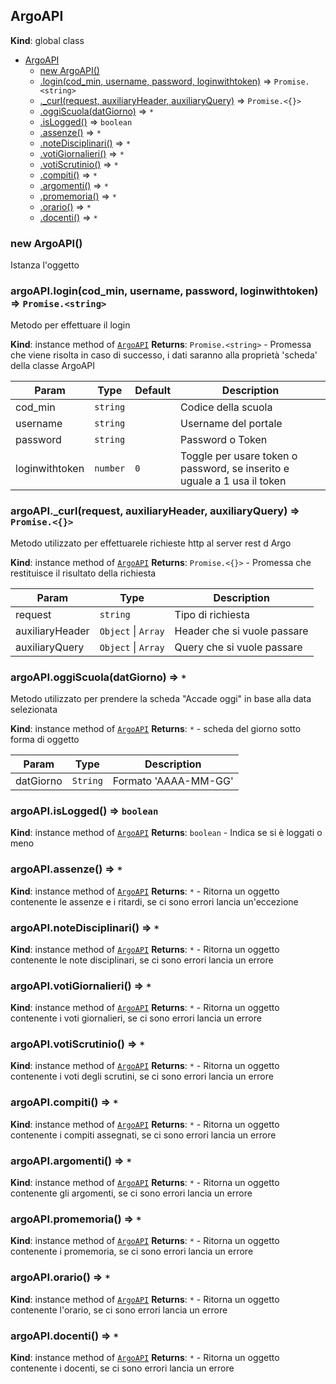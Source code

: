 <a name="ArgoAPI"></a>

## ArgoAPI
**Kind**: global class

* [ArgoAPI](#ArgoAPI)
    * [new ArgoAPI()](#new_ArgoAPI_new)
    * [.login(cod_min, username, password, loginwithtoken)](#ArgoAPI+login) ⇒ <code>Promise.&lt;string&gt;</code>
    * [._curl(request, auxiliaryHeader, auxiliaryQuery)](#ArgoAPI+_curl) ⇒ <code>Promise.&lt;{}&gt;</code>
    * [.oggiScuola(datGiorno)](#ArgoAPI+oggiScuola) ⇒ <code>\*</code>
    * [.isLogged()](#ArgoAPI+isLogged) ⇒ <code>boolean</code>
    * [.assenze()](#ArgoAPI+assenze) ⇒ <code>\*</code>
    * [.noteDisciplinari()](#ArgoAPI+noteDisciplinari) ⇒ <code>\*</code>
    * [.votiGiornalieri()](#ArgoAPI+votiGiornalieri) ⇒ <code>\*</code>
    * [.votiScrutinio()](#ArgoAPI+votiScrutinio) ⇒ <code>\*</code>
    * [.compiti()](#ArgoAPI+compiti) ⇒ <code>\*</code>
    * [.argomenti()](#ArgoAPI+argomenti) ⇒ <code>\*</code>
    * [.promemoria()](#ArgoAPI+promemoria) ⇒ <code>\*</code>
    * [.orario()](#ArgoAPI+orario) ⇒ <code>\*</code>
    * [.docenti()](#ArgoAPI+docenti) ⇒ <code>\*</code>

<a name="new_ArgoAPI_new"></a>

### new ArgoAPI()
Istanza l'oggetto

<a name="ArgoAPI+login"></a>

### argoAPI.login(cod_min, username, password, loginwithtoken) ⇒ <code>Promise.&lt;string&gt;</code>
Metodo per effettuare il login

**Kind**: instance method of [<code>ArgoAPI</code>](#ArgoAPI)
**Returns**: <code>Promise.&lt;string&gt;</code> - Promessa che viene risolta in caso di successo, i dati saranno alla proprietà 'scheda' della classe ArgoAPI

| Param | Type | Default | Description |
| --- | --- | --- | --- |
| cod_min | <code>string</code> |  | Codice della scuola |
| username | <code>string</code> |  | Username del portale |
| password | <code>string</code> |  | Password o Token |
| loginwithtoken | <code>number</code> | <code>0</code> | Toggle per usare token o password, se inserito e uguale a 1 usa il token |

<a name="ArgoAPI+_curl"></a>

### argoAPI.\_curl(request, auxiliaryHeader, auxiliaryQuery) ⇒ <code>Promise.&lt;{}&gt;</code>
Metodo utilizzato per effettuarele richieste http al server rest d Argo

**Kind**: instance method of [<code>ArgoAPI</code>](#ArgoAPI)
**Returns**: <code>Promise.&lt;{}&gt;</code> - Promessa che restituisce il risultato della richiesta

| Param | Type | Description |
| --- | --- | --- |
| request | <code>string</code> | Tipo di richiesta |
| auxiliaryHeader | <code>Object</code> \| <code>Array</code> | Header che si vuole passare |
| auxiliaryQuery | <code>Object</code> \| <code>Array</code> | Query che si vuole passare |

<a name="ArgoAPI+oggiScuola"></a>

### argoAPI.oggiScuola(datGiorno) ⇒ <code>\*</code>
Metodo utilizzato per prendere la scheda "Accade oggi" in base alla data selezionata

**Kind**: instance method of [<code>ArgoAPI</code>](#ArgoAPI)
**Returns**: <code>\*</code> - scheda del giorno sotto forma di oggetto

| Param | Type | Description |
| --- | --- | --- |
| datGiorno | <code>String</code> | Formato 'AAAA-MM-GG' |

<a name="ArgoAPI+isLogged"></a>

### argoAPI.isLogged() ⇒ <code>boolean</code>
**Kind**: instance method of [<code>ArgoAPI</code>](#ArgoAPI)
**Returns**: <code>boolean</code> - Indica se si è loggati o meno
<a name="ArgoAPI+assenze"></a>

### argoAPI.assenze() ⇒ <code>\*</code>
**Kind**: instance method of [<code>ArgoAPI</code>](#ArgoAPI)
**Returns**: <code>\*</code> - Ritorna un oggetto contenente le assenze e i ritardi, se ci sono errori lancia un'eccezione
<a name="ArgoAPI+noteDisciplinari"></a>

### argoAPI.noteDisciplinari() ⇒ <code>\*</code>
**Kind**: instance method of [<code>ArgoAPI</code>](#ArgoAPI)
**Returns**: <code>\*</code> - Ritorna un oggetto contenente le note disciplinari, se ci sono errori lancia un errore
<a name="ArgoAPI+votiGiornalieri"></a>

### argoAPI.votiGiornalieri() ⇒ <code>\*</code>
**Kind**: instance method of [<code>ArgoAPI</code>](#ArgoAPI)
**Returns**: <code>\*</code> - Ritorna un oggetto contenente i voti giornalieri, se ci sono errori lancia un errore
<a name="ArgoAPI+votiScrutinio"></a>

### argoAPI.votiScrutinio() ⇒ <code>\*</code>
**Kind**: instance method of [<code>ArgoAPI</code>](#ArgoAPI)
**Returns**: <code>\*</code> - Ritorna un oggetto contenente i voti degli scrutini, se ci sono errori lancia un errore
<a name="ArgoAPI+compiti"></a>

### argoAPI.compiti() ⇒ <code>\*</code>
**Kind**: instance method of [<code>ArgoAPI</code>](#ArgoAPI)
**Returns**: <code>\*</code> - Ritorna un oggetto contenente i compiti assegnati, se ci sono errori lancia un errore
<a name="ArgoAPI+argomenti"></a>

### argoAPI.argomenti() ⇒ <code>\*</code>
**Kind**: instance method of [<code>ArgoAPI</code>](#ArgoAPI)
**Returns**: <code>\*</code> - Ritorna un oggetto contenente gli argomenti, se ci sono errori lancia un errore
<a name="ArgoAPI+promemoria"></a>

### argoAPI.promemoria() ⇒ <code>\*</code>
**Kind**: instance method of [<code>ArgoAPI</code>](#ArgoAPI)
**Returns**: <code>\*</code> - Ritorna un oggetto contenente i promemoria, se ci sono errori lancia un errore
<a name="ArgoAPI+orario"></a>

### argoAPI.orario() ⇒ <code>\*</code>
**Kind**: instance method of [<code>ArgoAPI</code>](#ArgoAPI)
**Returns**: <code>\*</code> - Ritorna un oggetto contenente l'orario, se ci sono errori lancia un errore
<a name="ArgoAPI+docenti"></a>

### argoAPI.docenti() ⇒ <code>\*</code>
**Kind**: instance method of [<code>ArgoAPI</code>](#ArgoAPI)
**Returns**: <code>\*</code> - Ritorna un oggetto contenente i docenti, se ci sono errori lancia un errore